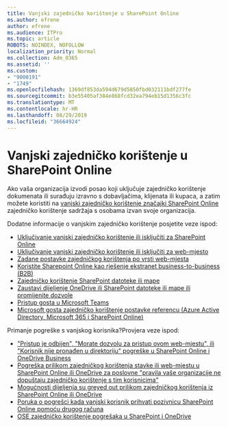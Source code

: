 ```yaml
---
title: Vanjski zajedničko korištenje u SharePoint Online
ms.author: efrene
author: efrene
ms.audience: ITPro
ms.topic: article
ROBOTS: NOINDEX, NOFOLLOW
localization_priority: Normal
ms.collection: Adm_O365
ms.assetid: ''
ms.custom:
- "9000191"
- "1749"
ms.openlocfilehash: 1369df853da594d679d5850fbd032111bdf277fe
ms.sourcegitcommit: b3e55405af384e868fcd32ea794eb15d1356c3fc
ms.translationtype: MT
ms.contentlocale: hr-HR
ms.lasthandoff: 08/29/2019
ms.locfileid: "36664924"
---
```

# <a name="external-sharing-in-sharepoint-online"></a>Vanjski zajedničko korištenje u SharePoint Online

Ako vaša organizacija izvodi posao koji uključuje zajedničko korištenje dokumenata ili surađuju izravno s dobavljačima, klijenata ili kupaca, a zatim možete koristiti na [vanjski zajedničko korištenje značajki SharePoint Online](https://docs.microsoft.com/sharepoint/external-sharing-overview) zajedničko korištenje sadržaja s osobama izvan svoje organizacija.

Dodatne informacije o vanjskim zajedničko korištenje posjetite veze ispod:

- [Uključivanje vanjski zajedničko korištenje ili isključiti za SharePoint Online](https://docs.microsoft.com/sharepoint/turn-external-sharing-on-or-off)
- [Uključivanje vanjski zajedničko korištenje ili isključiti za web-mjesto](https://docs.microsoft.com/sharepoint/change-external-sharing-site)
- [Zadane postavke zajedničkog korištenja po vrsti web-mjesta](https://docs.microsoft.com/Office365/Enterprise/microsoft-365-guest-settings#sharepoint-site-level)
- [Koristite Sharepoint Online kao rješenje ekstranet business-to-business (B2B)](https://docs.microsoft.com/sharepoint/create-b2b-extranet)
- [Zajedničko korištenje SharePoint datoteke ili mape](https://support.office.com/article/share-sharepoint-files-or-folders-1fe37332-0f9a-4719-970e-d2578da4941c)
- [Zaustavi dijeljenje OneDrive ili SharePoint datoteke ili mape ili promijenite dozvole](https://support.office.com/article/stop-sharing-onedrive-or-sharepoint-files-or-folders-or-change-permissions-0a36470f-d7fe-40a0-bd74-0ac6c1e13323?ui=en-US&rs=en-US&ad=US)
- [Pristup gosta u Microsoft Teams](https://docs.microsoft.com/MicrosoftTeams/guest-access)
- [Microsoft gosta zajedničko korištenje postavke referencu (Azure Active Directory, Microsoft 365 i SharePoint Online)](https://docs.microsoft.com/Office365/Enterprise/microsoft-365-guest-settings)

Primanje pogreške s vanjskog korisnika?Provjera veze ispod:

- ["Pristup je odbijen", "Morate dozvolu za pristup ovom web-mjestu", ili "Korisnik nije pronađen u direktoriju" pogreške u SharePoint Online i OneDrive Business](https://docs.microsoft.com/sharepoint/support/administration/access-denied-or-need-permission-error-sharepoint-online-or-onedrive-for-business)
- [Pogreška prilikom zajedničkog korištenja stavke ili web-mjestu u SharePoint Online ili OneDrive za poslovne "pravila vaše organizacije ne dopuštaju zajedničko korištenje s tim korisnicima"](https://docs.microsoft.com/sharepoint/support/administration/organization-policies-do-not-allow-you-to-share-with-users-error)
- [Mogućnosti dijeljenja su greyed out prilikom zajedničkog korištenja iz SharePoint Online ili OneDrive](https://docs.microsoft.com/sharepoint/support/administration/sharing-options-grayed-out-when-sharing-from-sharepoint-online-or-onedrive)
- [Poruka o pogrešci kada vanjski korisnik prihvati pozivnicu SharePoint Online pomoću drugog računa](https://support.office.com/article/Error-message-when-an-external-user-accepts-a-SharePoint-Online-invitation-by-using-another-account-f0d34413-ea7c-42c7-a485-c4e5d421e5f0-)
- [OSE zajedničko korištenje pogrešaka u SharePoint i OneDrive](https://docs.microsoft.com/sharepoint/sharepoint-onedrive-error-message)


